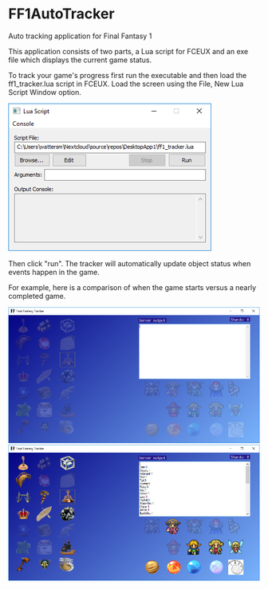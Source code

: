 # FF1AutoTracker
Auto tracking application for Final Fantasy 1

This application consists of two parts, a Lua script for FCEUX and an exe file which displays the current game status.

To track your game's progress first run the executable and then load the ff1_tracker.lua script in FCEUX.  Load the screen using the File, New Lua Script Window option.

<img src="https://github.com/blackknight36/FF1AutoTracker/raw/master/fceu-screenshot.png" title="Lua window">

Then click "run".  The tracker will automatically update object status when events happen in the game.

For example, here is a comparison of when the game starts versus a nearly completed game.

<img src="https://github.com/blackknight36/FF1AutoTracker/raw/master/screenshot1.png" width="512" title="Game start">

<img src="https://github.com/blackknight36/FF1AutoTracker/raw/master/screenshot2.png" width="512" title="Game end">
